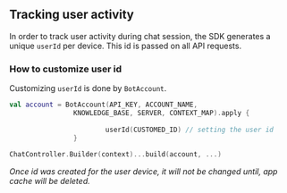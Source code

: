 ## Tracking user activity
In order to track user activity during chat session, the SDK generates a unique `userId` per device. This id is passed on all API requests.

### How to customize user id

Customizing `userId` is done by `BotAccount`. 
```kotlin
val account = BotAccount(API_KEY, ACCOUNT_NAME,
                KNOWLEDGE_BASE, SERVER, CONTEXT_MAP).apply {
                        
                        userId(CUSTOMED_ID) // setting the user id
                } 
                
ChatController.Builder(context)...build(account, ...)
```
_Once id was created for the user device, it will not be changed until, app cache will be deleted._

